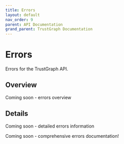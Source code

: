 ```yaml
---
title: Errors
layout: default
nav_order: 9
parent: API Documentation
grand_parent: TrustGraph Documentation
---
```


# Errors

Errors for the TrustGraph API.

## Overview

Coming soon - errors overview

## Details

Coming soon - detailed errors information

Coming soon - comprehensive errors documentation\!
